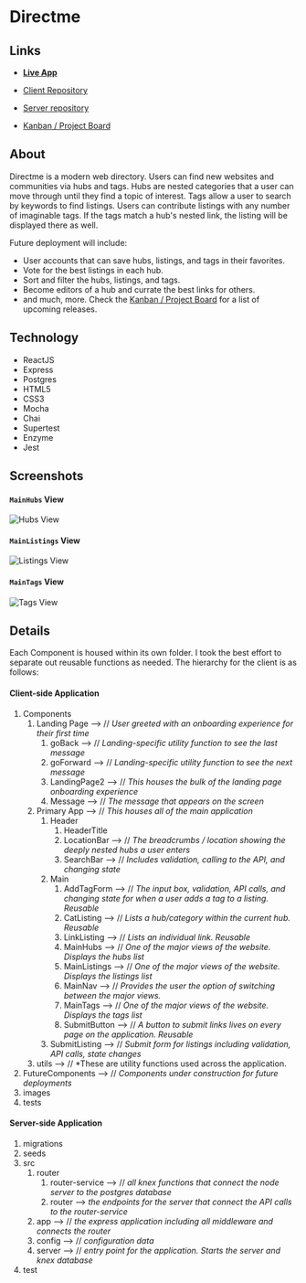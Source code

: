 # Directme

## Links
* **[Live App](https://directme-client.ldail.now.sh/)**

* [Client Repository](https://github.com/ldail/directme-Capstone)
* [Server repository](https://github.com/ldail/directme-Capstone-server)
* [Kanban / Project Board](https://github.com/ldail/CapstoneI/projects)

## About
Directme is a modern web directory. Users can find new websites and communities via hubs and tags. Hubs are nested categories that a user can move through until they find a topic of interest. Tags allow a user to search by keywords to find listings. Users can contribute listings with any number of imaginable tags. If the tags match a hub's nested link, the listing will be displayed there as well.

Future deployment will include:
* User accounts that can save hubs, listings, and tags in their favorites.
* Vote for the best listings in each hub.
* Sort and filter the hubs, listings, and tags.
* Become editors of a hub and currate the best links for others.
* and much, more. Check the [Kanban / Project Board](https://github.com/ldail/CapstoneI/projects) for a list of upcoming releases.

## Technology 
* ReactJS
* Express
* Postgres
* HTML5
* CSS3
* Mocha
* Chai
* Supertest
* Enzyme
* Jest

## Screenshots

#### `MainHubs` View
![Hubs View](/src/images/Directme_hubs_screenshot.png)

#### `MainListings` View
![Listings View](/src/images/Directme_listings_screenshot.png)

#### `MainTags` View
![Tags View](/src/images/Directme_tags_screenshot.png)


## Details

Each Component is housed within its own folder. I took the best effort to separate out reusable functions as needed.
The hierarchy for the client is as follows:

#### Client-side Application
1. Components
	1. Landing Page --> // *User greeted with an onboarding experience for their first time*
		1. goBack --> // *Landing-specific utility function to see the last message*
		1. goForward --> // *Landing-specific utility function to see the next message*
		1. LandingPage2 --> // *This houses the bulk of the landing page onboarding experience*
		1. Message --> // *The message that appears on the screen*
	1. Primary App --> // *This houses all of the main application*
		1. Header
			1. HeaderTitle
			1. LocationBar --> // *The breadcrumbs / location showing the deeply nested hubs a user enters*
			1. SearchBar --> // *Includes validation, calling to the API, and changing state*
		1. Main
			1. AddTagForm --> // *The input box, validation, API calls, and changing state for when a user adds a tag to a listing. Reusable*
			1. CatListing --> // *Lists a hub/category within the current hub. Reusable*
			1. LinkListing --> // *Lists an individual link. Reusable*
			1. MainHubs --> // *One of the major views of the website. Displays the hubs list*
			1. MainListings --> // *One of the major views of the website. Displays the listings list*
			1. MainNav --> // *Provides the user the option of switching between the major views.*
			1. MainTags --> // *One of the major views of the website. Displays the tags list*
			1. SubmitButton --> // *A button to submit links lives on every page on the application. Reusable*
		1. SubmitListing --> // *Submit form for listings including validation, API calls, state changes*
	1. utils --> // *These are utility functions used across the application.
1. FutureComponents --> // *Components under construction for future deployments*
1. images
1. tests

#### Server-side Application
1. migrations
1. seeds 
1. src
	1. router
		1. router-service --> // *all knex functions that connect the node server to the postgres database*
		1. router --> *the endpoints for the server that connect the API calls to the router-service*
	1. app --> // *the express application including all middleware and connects the router*
	1. config --> // *configuration data*
	1. server --> // *entry point for the application. Starts the server and knex database*
1. test